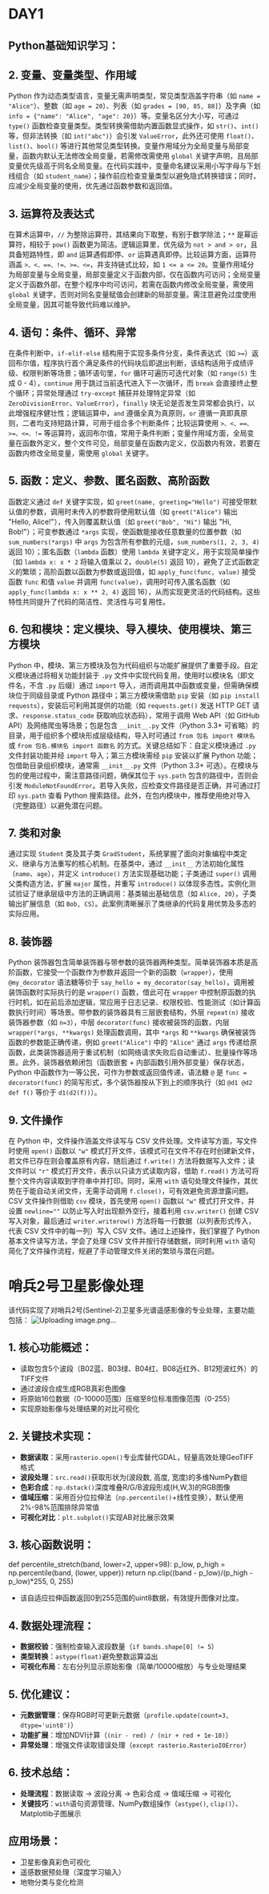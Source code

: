 # DAY1

## Python基础知识学习：
## 2. 变量、变量类型、作用域

Python 作为动态类型语言，变量无需声明类型，常见类型涵盖字符串（如 `name = "Alice"`）、整数（如 `age = 20`）、列表（如 `grades = [90, 85, 88]`）及字典（如 `info = {"name": "Alice", "age": 20}`）等。变量名区分大小写，可通过 `type()` 函数检查变量类型。类型转换需借助内置函数显式操作，如 `str()`、`int()` 等，但非法转换（如 `int("abc")`）会引发 `ValueError`，此外还可使用 `float()`、`list()`、`bool()` 等进行其他常见类型转换。变量作用域分为全局变量与局部变量，函数内默认无法修改全局变量，若需修改需使用 `global` 关键字声明，且局部变量优先级高于同名全局变量。在代码实践中，变量命名建议采用小写字母与下划线组合（如 `student_name`）；操作前应检查变量类型以避免隐式转换错误；同时，应减少全局变量的使用，优先通过函数参数和返回值。

## 3. 运算符及表达式

在算术运算中，`//` 为整除运算符，其结果向下取整，有别于数学除法；`**` 是幂运算符，相较于 `pow()` 函数更为简洁。逻辑运算里，优先级为 `not > and > or`，且具备短路特性，即 `and` 运算遇假即停、`or` 运算遇真即停。比较运算方面，运算符涵盖 `>、<、==、!=、>=、<=`，并支持链式比较，如 `1 <= a <= 20`。变量作用域分为局部变量与全局变量，局部变量定义于函数内部，仅在函数内可访问；全局变量定义于函数外部，在整个程序中均可访问，若需在函数内修改全局变量，需使用 `global` 关键字，否则对同名变量赋值会创建新的局部变量。需注意避免过度使用全局变量，因其可能导致代码难以维护。

## 4. 语句：条件、循环、异常

在条件判断中，`if-elif-else` 结构用于实现多条件分支，条件表达式（如 `>=`）返回布尔值，程序执行首个满足条件的代码块后即退出判断，该结构适用于成绩评级、权限判断等场景；循环语句里，`for` 循环可遍历可迭代对象（如 `range(5)` 生成 0 - 4），`continue` 用于跳过当前迭代进入下一次循环，而 `break` 会直接终止整个循环；异常处理通过 `try-except` 捕获并处理特定异常（如 `ZeroDivisionError`、`ValueError`），`finally` 块无论是否发生异常都会执行，以此增强程序健壮性；逻辑运算中，`and` 遵循全真为真原则，`or` 遵循一真即真原则，二者均支持短路计算，可用于组合多个判断条件；比较运算使用 `>、<、==、>=、<=、!=` 等运算符，返回布尔值，常用于条件判断；变量作用域方面，全局变量在函数外定义，整个文件可见，局部变量在函数内定义，仅函数内有效，若要在函数内修改全局变量，需使用 `global` 关键字。

## 5. 函数：定义、参数、匿名函数、高阶函数

函数定义通过 `def` 关键字实现，如 `greet(name, greeting="Hello")` 可接受带默认值的参数，调用时未传入的参数将使用默认值（如 `greet("Alice")` 输出 "Hello, Alice!"），传入则覆盖默认值（如 `greet("Bob", "Hi")` 输出 "Hi, Bob!"）；可变参数通过 `*args` 实现，使函数能接收任意数量的位置参数（如 `sum_numbers(*args)` 中 `args` 为包含所有参数的元组，`sum_numbers(1, 2, 3, 4)` 返回 10）；匿名函数（`lambda` 函数）使用 `lambda` 关键字定义，用于实现简单操作（如 `lambda x: x * 2` 将输入值乘以 2，`double(5)` 返回 10），避免了正式函数定义的繁琐；高阶函数以函数为参数或返回值，如 `apply_func(func, value)` 接受函数 `func` 和值 `value` 并调用 `func(value)`，调用时可传入匿名函数（如 `apply_func(lambda x: x ** 2, 4)` 返回 16），从而实现更灵活的代码结构。这些特性共同提升了代码的简洁性、灵活性与可复用性。

## 6. 包和模块：定义模块、导入模块、使用模块、第三方模块

Python 中，模块、第三方模块及包为代码组织与功能扩展提供了重要手段。自定义模块通过将相关功能封装于 `.py` 文件中实现代码复用，使用时以模块名（即文件名，不含 `.py` 后缀）通过 `import` 导入，进而调用其中函数或变量，但需确保模块位于同级目录或 Python 路径中；第三方模块需借助 `pip` 安装（如 `pip install requests`），安装后可利用其提供的功能（如 `requests.get()` 发送 HTTP GET 请求、`response.status_code` 获取响应状态码），常用于调用 Web API（如 GitHub API）及网络爬虫等场景；包是包含 `__init__.py` 文件（Python 3.3+ 可省略）的目录，用于组织多个模块形成层级结构，导入时可通过 `from 包名 import 模块名` 或 `from 包名.模块名 import 函数名` 的方式。关键总结如下：自定义模块通过 `.py` 文件封装功能并经 `import` 导入；第三方模块需经 `pip` 安装以扩展 Python 功能；包借助目录组织模块，通常需 `__init__.py` 文件（Python 3.3+ 可选）。在模块与包的使用过程中，需注意路径问题，确保其位于 `sys.path` 包含的路径中，否则会引发 `ModuleNotFoundError`。若导入失败，应检查文件路径是否正确，并可通过打印 `sys.path` 查看 Python 搜索路径。此外，在包内模块中，推荐使用绝对导入（完整路径）以避免潜在问题。

## 7. 类和对象

通过实现 `Student` 类及其子类 `GradStudent`，系统掌握了面向对象编程中类定义、继承与方法重写的核心机制。在基类中，通过 `__init__` 方法初始化属性（`name`、`age`），并定义 `introduce()` 方法实现基础功能；子类通过 `super()` 调用父类构造方法，扩展 `major` 属性，并重写 `introduce()` 以体现多态性。实例化测试验证了继承层级中方法的正确调用：基类输出基础信息（如 `Alice, 20`），子类输出扩展信息（如 `Bob, CS`）。此案例清晰展示了类继承的代码复用优势及多态的实际应用。

## 8. 装饰器

Python 装饰器包含简单装饰器与带参数的装饰器两种类型。简单装饰器本质是高阶函数，它接受一个函数作为参数并返回一个新的函数（`wrapper`），使用 `@my_decorator` 语法糖等价于 `say_hello = my_decorator(say_hello)`，调用被装饰函数时实际执行的是 `wrapper()` 函数，借此可在 `wrapper` 中控制原函数的执行时机，如在前后添加逻辑，常应用于日志记录、权限校验、性能测试（如计算函数执行时间）等场景。带参数的装饰器具有三层嵌套结构，外层 `repeat(n)` 接收装饰器参数（如 `n=3`），中层 `decorator(func)` 接收被装饰的函数，内层 `wrapper(*args, **kwargs)` 处理函数调用，其中 `*args` 和 `**kwargs` 确保被装饰函数的参数能正确传递，例如 `greet("Alice")` 中的 `"Alice"` 通过 `args` 传递给原函数，此类装饰器适用于重试机制（如网络请求失败后自动重试）、批量操作等场景。此外，装饰器依赖闭包（函数嵌套 + 内部函数引用外部变量）保存状态，Python 中函数作为一等公民，可作为参数或返回值传递，语法糖 `@` 是 `func = decorator(func)` 的简写形式，多个装饰器按从下到上的顺序执行（如 `@d1 @d2 def f()` 等价于 `d1(d2(f))`）。

## 9. 文件操作

在 Python 中，文件操作涵盖文件读写与 CSV 文件处理。文件读写方面，写文件时使用 `open()` 函数以 `"w"` 模式打开文件，该模式可在文件不存在时创建新文件，若文件已存在则会覆盖原有内容，随后通过 `f.write()` 方法将数据写入文件；读文件时以 `"r"` 模式打开文件，表示以只读方式读取内容，借助 `f.read()` 方法可将整个文件内容读取到字符串中并打印。同时，采用 `with` 语句处理文件操作，其优势在于能自动关闭文件，无需手动调用 `f.close()`，可有效避免资源泄露问题。CSV 文件操作则借助 `csv` 模块，首先使用 `open()` 函数以 `"w"` 模式打开文件，并设置 `newline=""` 以防止写入时出现额外空行，接着利用 `csv.writer()` 创建 CSV 写入对象，最后通过 `writer.writerow()` 方法将每一行数据（以列表形式传入，代表 CSV 文件中的每一列）写入 CSV 文件。通过上述操作，我们掌握了 Python 基本文件读写方法，学会了处理 CSV 文件并按行存储数据，同时利用 `with` 语句简化了文件操作流程，规避了手动管理文件关闭的繁琐与潜在问题。



# 哨兵2号卫星影像处理

该代码实现了对哨兵2号(Sentinel-2)卫星多光谱遥感影像的专业处理，主要功能包括：
![Uploading image.png…]()

## 1. 核心功能概述：
- 读取包含5个波段（B02蓝、B03绿、B04红、B08近红外、B12短波红外）的TIFF文件
- 通过波段合成生成RGB真彩色图像
- 将原始16位数据（0-10000范围）压缩至8位标准图像范围（0-255）
- 实现原始影像与处理结果的对比可视化

## 2. 关键技术实现：
- **数据读取**：采用`rasterio.open()`专业库替代GDAL，轻量高效处理GeoTIFF格式
- **波段处理**：`src.read()`获取形状为(波段数, 高度, 宽度)的多维NumPy数组
- **色彩合成**：`np.dstack()`深度堆叠R/G/B波段形成(H,W,3)的RGB图像
- **值域压缩**：采用百分位拉伸法（`np.percentile()`+线性变换），默认使用2%-98%范围排除异常值
- **可视化对比**：`plt.subplot()`实现AB对比展示效果

## 3. 核心函数说明：
def percentile_stretch(band, lower=2, upper=98):
    p_low, p_high = np.percentile(band, (lower, upper))
    return np.clip((band - p_low)/(p_high - p_low)*255, 0, 255)
- 该自适应拉伸函数返回0到255范围的uint8数据，有效提升图像对比度。

## 4. 数据处理流程：
- **数据校验**：强制检查输入波段数量（`if bands.shape[0] != 5`）
- **类型转换**：`astype(float)`避免整数运算溢出
- **可视化布局**：左右分列显示原始影像（简单/10000缩放）与专业处理结果

## 5. 优化建议：
- **元数据管理**：保存RGB时可更新元数据（`profile.update(count=3, dtype='uint8')`）
- **功能扩展**：增加NDVI计算（`(nir - red) / (nir + red + 1e-10)`）
- **异常处理**：增强文件读取错误处理（`except rasterio.RasterioIOError`）

## 6. 技术总结：
- **处理流程**：数据读取 → 波段分离 → 色彩合成 → 值域压缩 → 可视化
- **关键技巧**：`with`语句资源管理、NumPy数组操作（`astype()`, `clip()`）、Matplotlib子图展示

## 应用场景：
- 卫星影像真彩色可视化
- 遥感数据预处理（深度学习输入）
- 地物分类与变化检测
